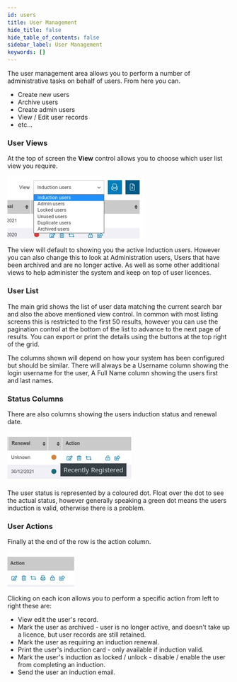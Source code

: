 ```yaml
---
id: users
title: User Management
hide_title: false
hide_table_of_contents: false
sidebar_label: User Management
keywords: []
---
```

The user management area allows you to perform a number of administrative tasks on behalf of users. From here you can.

* Create new users
* Archive users
* Create admin users
* View / Edit user records 
* etc...

### User Views

At the top of screen the **View** control allows you to choose which user list view you require. 

![User view selection](user-view.jpg "User view selection")

The view will default to showing you the active Induction users. However you can also change this to look at Administration users, Users that have been archived and are no longer active. As well as some other additional views to help administer the system and keep on top of user licences.

### User List

The main grid shows the list of user data matching the current search bar and also the above mentioned view control. In common with most listing screens this is restricted to the first 50 results, however you can use the pagination control at the bottom of the list to advance to the next page of results. You can export or print the details using the buttons at the top right of the grid.

The columns shown will depend on how your system has been configured but should be similar. There will always be a Username column showing the login username for the user, A Full Name column showing the users first and last names. 

### Status Columns

There are also columns showing the users induction status and renewal date.

![User Status](user-status.jpg "User Status")

The user status is represented by a coloured dot. Float over the dot to see the actual status, however generally speaking a green dot means the users induction is valid, otherwise there is a problem.

### User Actions

Finally at the end of the row is the action column. 

![User Actions](user-actions.jpg "User Actions")

Clicking on each icon allows you to perform a specific action from left to right these are:

* View edit the user's record.
* Mark the user as archived - user is no longer active, and doesn't take up a licence, but user records are still retained.
* Mark the user as requiring an induction renewal.
* Print the user's induction card - only available if induction valid.
* Mark the user's induction as locked / unlock - disable / enable the user from completing an induction.
* Send the user an induction email.